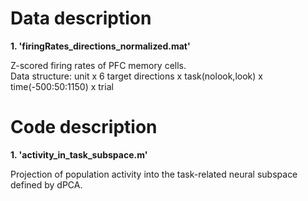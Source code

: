 <!DOCTYPE html>
<html>
    
<head>
    <h1>Data description</h1>
</head>

<body> 
<b>1. 'firingRates_directions_normalized.mat'</b>
<p>Z-scored firing rates of PFC memory cells.<br>
Data structure: unit x 6 target directions x task(nolook,look) x time(-500:50:1150) x trial
</p>
</body>   

<head>
    <h1>Code description</h1>
</head>  

<body> 
<b>1. 'activity_in_task_subspace.m'</b>
<p>Projection of population activity into the task-related neural subspace defined by dPCA.</p>
</body>      

</html>
